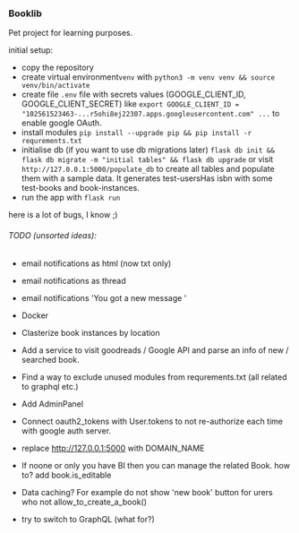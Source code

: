 ### Booklib
Pet project for learning purposes.

initial setup:
* copy the repository
* create virtual environment`venv` with `python3 -m venv venv && source venv/bin/activate`
* create file `.env` file with secrets values (GOOGLE_CLIENT_ID, GOOGLE_CLIENT_SECRET) like `export GOOGLE_CLIENT_ID = "102561523463-...r5ohi8ej22307.apps.googleusercontent.com" ...` to enable google OAuth.
* install modules `pip install --upgrade pip && pip install -r requrements.txt`
* initialise db (if you want to use db migrations later) `flask db init && flask db migrate -m "initial tables" && flask db upgrade` or visit `http://127.0.0.1:5000/populate_db` to create all tables and populate them with a sample data. It generates test-usersHas isbn with some test-books and book-instances.
* run the app with `flask run`

here is a lot of bugs, I know ;)


###### TODO (unsorted ideas):
* email notifications as html (now txt only)
* email notifications as thread
* email notifications 'You got a new message '
* Docker
* Clasterize book instances by location
* Add a service to visit goodreads / Google API and parse an info of new / searched book.
* Find a way to exclude unused modules from requrements.txt (all related to graphql etc.)
* Add AdminPanel
* Connect oauth2_tokens with User.tokens to not re-authorize each time with google auth server.
* replace http://127.0.0.1:5000 with DOMAIN_NAME
* If noone or only you have BI then you can manage the related Book. how to? add book.is_editable

* Data caching? For example do not show 'new book' button for urers who not allow_to_create_a_book()
* try to switch to GraphQL (what for?)

